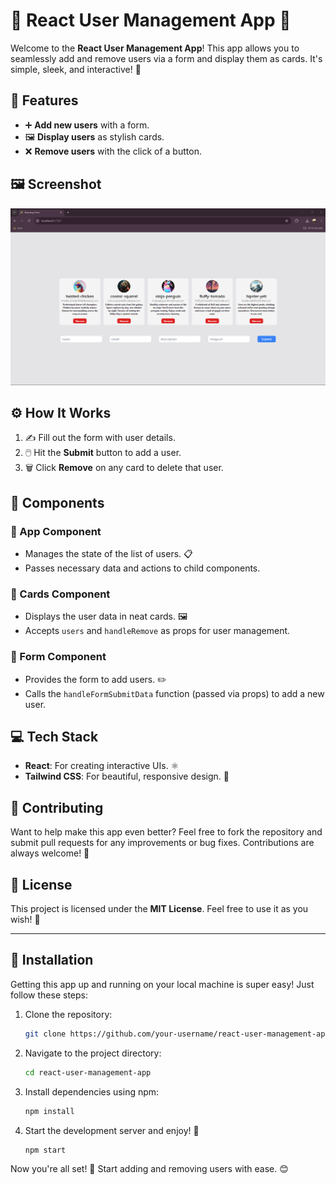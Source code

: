 # 🎉 React User Management App 🎉

Welcome to the **React User Management App**! This app allows you to seamlessly add and remove users via a form and display them as cards. It's simple, sleek, and interactive! 🚀

## 📝 Features

- ➕ **Add new users** with a form.
- 🖼️ **Display users** as stylish cards.
- ❌ **Remove users** with the click of a button.

## 🖼️ Screenshot

![App Screenshot](./Screenshot.png)



## ⚙️ How It Works

1. ✍️ Fill out the form with user details.
2. 🖱️ Hit the **Submit** button to add a user.
3. 🗑️ Click **Remove** on any card to delete that user.
   
## 🧩 Components

### 🔹 App Component
- Manages the state of the list of users. 📋
- Passes necessary data and actions to child components. 

### 🔹 Cards Component
- Displays the user data in neat cards. 🖼️
- Accepts `users` and `handleRemove` as props for user management.

### 🔹 Form Component
- Provides the form to add users. ✏️
- Calls the `handleFormSubmitData` function (passed via props) to add a new user.

## 💻 Tech Stack

- **React**: For creating interactive UIs. ⚛️
- **Tailwind CSS**: For beautiful, responsive design. 🎨

## 🤝 Contributing

Want to help make this app even better? Feel free to fork the repository and submit pull requests for any improvements or bug fixes. Contributions are always welcome! 🙌

## 📜 License

This project is licensed under the **MIT License**. Feel free to use it as you wish! 📝

---

## 🚀 Installation

Getting this app up and running on your local machine is super easy! Just follow these steps:

1. Clone the repository:
    ```bash
    git clone https://github.com/your-username/react-user-management-app.git
    ```

2. Navigate to the project directory:
    ```bash
    cd react-user-management-app
    ```

3. Install dependencies using npm:
    ```bash
    npm install
    ```

4. Start the development server and enjoy! 🎉
    ```bash
    npm start
    ```

Now you're all set! 🎊 Start adding and removing users with ease. 😊
